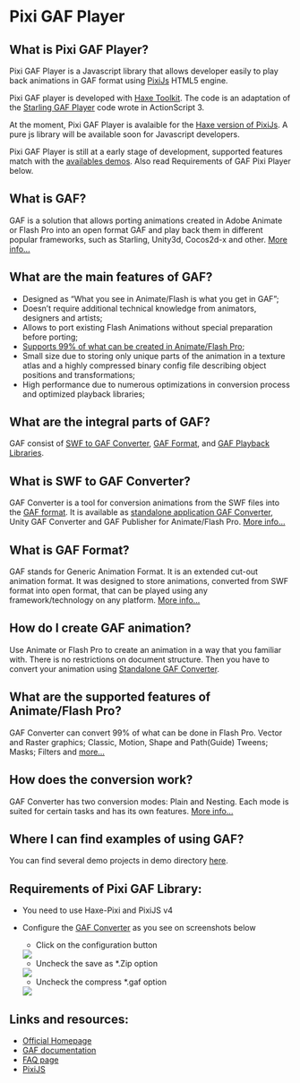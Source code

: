 Pixi GAF Player
=================

What is Pixi GAF Player?
-----------------

Pixi GAF Player is a Javascript library that allows developer easily to play back animations in GAF format using [PixiJs][1] HTML5 engine.

Pixi GAF player is developed with [Haxe Toolkit][15]. The code is an adaptation of the [Starling GAF Player][12] code wrote in ActionScript 3.

At the moment, Pixi GAF Player is avalaible for the [Haxe version of PixiJs][14].
A pure js library will be available soon for Javascript developers.

Pixi GAF Player is still at a early stage of development, supported features match with the [availables demos][17]. Also read Requirements of GAF Pixi Player below.

What is GAF?
-----------------

GAF is a solution that allows porting animations created in Adobe Animate or Flash Pro into an open format GAF and play back them in different popular frameworks, such as Starling, Unity3d, Cocos2d-x and other. [More info...][2]

What are the main features of GAF?
-----------------
* Designed as “What you see in Animate/Flash is what you get in GAF”;
* Doesn’t require additional technical knowledge from animators, designers and artists;
* Allows to port existing Flash Animations without special preparation before porting;
* [Supports 99% of what can be created in Animate/Flash Pro][6];
* Small size due to storing only unique parts of the animation in a texture atlas and a highly compressed binary config file describing object positions and transformations;
* High performance due to numerous optimizations in conversion process and optimized playback libraries;

What are the integral parts of GAF?
-----------------

GAF consist of [SWF to GAF Converter][3], [GAF Format][4], and [GAF Playback Libraries][5].

What is SWF to GAF Converter?
-----------------

GAF Converter is a tool for conversion animations from the SWF files into the [GAF format][4]. It is available as [standalone application GAF Converter][7], Unity GAF Converter and GAF Publisher for Animate/Flash Pro. [More info…][3]

What is GAF Format?
-----------------

GAF stands for Generic Animation Format. It is an extended cut-out animation format. It was designed to store animations, converted from SWF format into open format, that can be played using any framework/technology on any platform. [More info…][4]

How do I create GAF animation?
-----------------

Use Animate or Flash Pro to create an animation in a way that you familiar with. There is no restrictions on document structure. Then you have to convert your animation using [Standalone GAF Converter][7].

What are the supported features of Animate/Flash Pro?
-----------------

GAF Converter can convert 99% of what can be done in Flash Pro. Vector and Raster graphics; Classic, Motion, Shape and Path(Guide) Tweens; Masks; Filters and [more…][6]

How does the conversion work?
-----------------

GAF Converter has two conversion modes: Plain and Nesting. Each mode is suited for certain tasks and has its own features. [More info…][8]

Where I can find examples of using GAF?
-----------------

You can find several demo projects in demo directory [here][17].

Requirements of Pixi GAF Library:
-----------------

* You need to use Haxe-Pixi and PixiJS v4
* Configure the [GAF Converter][17] as you see on screenshots below 

  * Click on the configuration button
  <img src="https://github.com/mathieuanthoine/PixiGAFPlayer/blob/dev/imgs/Configuration.PNG">
  
  * Uncheck the save as *.Zip option
  <img src="https://github.com/mathieuanthoine/PixiGAFPlayer/blob/dev/imgs/saveAsZip.PNG">
  
  * Uncheck the compress *.gaf option
  <img src="https://github.com/mathieuanthoine/PixiGAFPlayer/blob/dev/imgs/compress.PNG">

Links and resources:
-----------------

* [Official Homepage][10]
* [GAF documentation][13]
* [FAQ page][11]
* [PixiJS][1]


[1]: http://www.pixijs.com/
[2]: http://gafmedia.com/documentation/what-is-gaf
[3]: http://gafmedia.com/documentation/what-is-gaf-converter
[4]: http://gafmedia.com/documentation/what-is-gaf-format
[5]: http://gafmedia.com/documentation/what-is-gaf-playback-library
[6]: http://gafmedia.com/documentation/supported-features-of-the-flash-pro
[7]: http://gafmedia.com/documentation/standalone/overview
[8]: http://gafmedia.com/documentation/how-does-the-conversion-work
[10]: http://gafmedia.com
[11]: http://gafmedia.com/faq
[12]: https://github.com/CatalystApps/StarlingGAFPlayer
[13]: http://gafmedia.com/documentation
[14]: https://github.com/pixijs/pixi-haxe
[15]: http://haxe.org/
[16]: https://gafmedia.com/downloads
[17]: https://github.com/mathieuanthoine/PixiGAFPlayer/tree/master/demo


